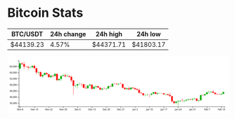 # Bitcoin Stats

BTC/USDT|24h change|24h high|24h low|
|---|---|---|---|
|$44139.23|4.57%|$44371.71|$41803.17|

<img src="./chart.svg">
